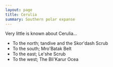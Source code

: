 ```yaml
---
layout: page
title: Cerulia
summary: Southern polar expanse
---
```


Very little is known about Cerulia...

- To the north; tandive and the Skor'dash Scrub
- To the south; Mro'Batak Belt
- To the east; Le'she Scrub
- To the west; The Bli'Karur Ocea